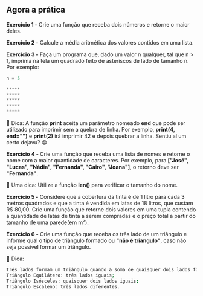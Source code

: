 ## Agora a prática


**Exercício 1 -** Crie uma função que receba dois números e retorne o maior deles.

**Exercício 2 -** Calcule a média aritmética dos valores contidos em uma lista.

**Exercício 3 -** Faça um programa que, dado um valor n qualquer, tal que n > 1, imprima na tela um quadrado feito de asteriscos de lado de tamanho n. Por exemplo:

```python
n = 5

*****
*****
*****
*****
*****
```

🦜 Dica: A função **print** aceita um parâmetro nomeado **end** que pode ser utilizado para imprimir sem a quebra de linha. Por exemplo, **print(4, end="")** e **print(2)** irá imprimir 42 e depois quebrar a linha.
Sentiu aí um certo dejavu? 😁

**Exercício 4 -** Crie uma função que receba uma lista de nomes e retorne o nome com a maior quantidade de caracteres. Por exemplo, para **["José", "Lucas", "Nádia", "Fernanda", "Cairo", "Joana"]**, o retorno deve ser **"Fernanda"**.

🦜 Uma dica: Utilize a função **len()** para verificar o tamanho do nome.

**Exercício 5 -** Considere que a cobertura da tinta é de 1 litro para cada 3 metros quadrados e que a tinta é vendida em latas de 18 litros, que custam R$ 80,00. Crie uma função que retorne dois valores em uma tupla contendo a quantidade de latas de tinta a serem compradas e o preço total a partir do tamanho de uma parede(em m²).

**Exercício 6 -** Crie uma função que receba os três lado de um triângulo e informe qual o tipo de triângulo formado ou **"não é triangulo"**, caso não seja possível formar um triângulo.

🦜 Dica:

```bash
Três lados formam um triângulo quando a soma de quaisquer dois lados for maior que o terceiro;
Triângulo Equilátero: três lados iguais;
Triângulo Isósceles: quaisquer dois lados iguais;
Triângulo Escaleno: três lados diferentes.
```
